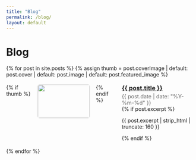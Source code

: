 ```yaml
---
title: "Blog"
permalink: /blog/
layout: default
---
```


<h1>Blog</h1>

<style>
.post-card{display:flex;gap:16px;margin:18px 0;align-items:flex-start}
.post-card img{width:140px;height:90px;object-fit:cover;border-radius:6px;border:1px solid #eee}
.post-title{margin:0}
.post-meta{font-size:.9rem;color:#666;margin-top:4px}
@media (max-width:640px){.post-card{flex-direction:column}.post-card img{width:100%;height:auto}}
</style>

{% for post in site.posts %}
  {% assign thumb = post.coverImage | default: post.cover | default: post.image | default: post.featured_image %}
  <div class="post-card">
    {% if thumb %}
      <a href="{{ post.url | relative_url }}"><img src="{{ thumb | relative_url }}" alt=""></a>
    {% endif %}
    <div>
      <h3 class="post-title"><a href="{{ post.url | relative_url }}">{{ post.title }}</a></h3>
      <div class="post-meta">{{ post.date | date: "%Y-%m-%d" }}</div>
      {% if post.excerpt %}<p>{{ post.excerpt | strip_html | truncate: 160 }}</p>{% endif %}
    </div>
  </div>
{% endfor %}
